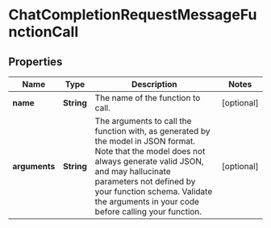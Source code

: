 

# ChatCompletionRequestMessageFunctionCall

## Properties

Name | Type | Description | Notes
------------ | ------------- | ------------- | -------------
**name** | **String** | The name of the function to call. |  [optional]
**arguments** | **String** | The arguments to call the function with, as generated by the model in JSON format. Note that the model does not always generate valid JSON, and may hallucinate parameters not defined by your function schema. Validate the arguments in your code before calling your function. |  [optional]





